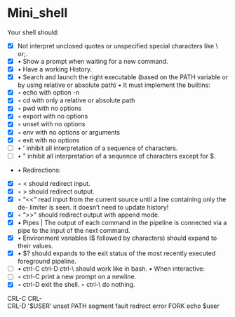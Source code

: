 # Mini_shell
Your shell should:
 

 - [x]  Not interpret unclosed quotes or unspecified special characters
       like \ or;.
 - [x] • Show a prompt when waiting for a new command.
 - [x] • Have a working History.
 - [x] • Search and launch the right executable (based on the PATH
       variable or by using relative or absolute path)
• It must implement the builtins:
 - [x] ◦ echo with option -n
 - [x] ◦ cd with only a relative or absolute path
 - [x] ◦ pwd with no options
 - [x] ◦ export with no options
 - [x] ◦ unset with no options
 - [x] ◦ env with no options or arguments 
 - [x] ◦ exit with no options
 - [ ] • ’ inhibit all interpretation of a sequence of characters.
 - [ ] • " inhibit all interpretation of a sequence of characters except
       for $.
 - • Redirections:
 - [x] ◦ < should redirect input.
 - [x] ◦ > should redirect output.
 - [x] ◦ “<<” read input from the current source until a line containing
       only the de- limiter is seen. it doesn’t need to update history!
 - [x] ◦ “>>” should redirect output with append mode.
 - [x] • Pipes | The output of each command in the pipeline is connected
       via a pipe to the input of the next command.
 - [X] • Environment variables ($ followed by characters) should expand
       to their values.
 - [X] • $? should expands to the exit status of the most recently
       executed foreground pipeline.
 - [ ] • ctrl-C ctrl-D ctrl-\ should work like in bash.
• When interactive:
 - [ ] ◦ ctrl-C print a new prompt on a newline.
 - [X] ◦ ctrl-D exit the shell. ◦ ctrl-\ do nothing.

CRL-C
CRL-\
CRL-D
'$USER'
unset PATH segment fault
redrect error FORK
echo $user
